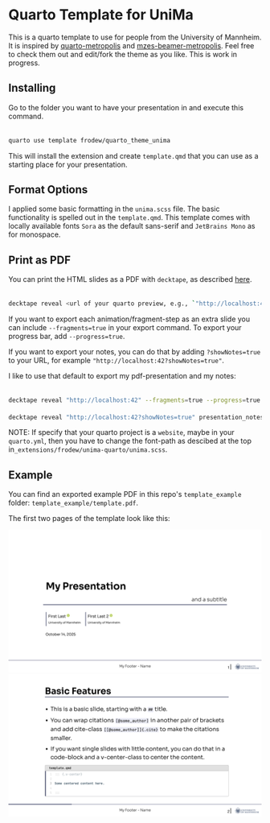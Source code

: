 # Quarto Template for UniMa

This is a quarto template to use for people from the University of Mannheim.
It is inspired by [quarto-metropolis](https://codeberg.org/pat-s/quarto-metropolis/src/branch/main) and [mzes-beamer-metropolis](https://github.com/denis-cohen/mzes-beamer-metropolis).
Feel free to check them out and edit/fork the theme as you like.
This is work in progress.

## Installing

Go to the folder you want to have your presentation in and execute this command.

```bash

quarto use template frodew/quarto_theme_unima

```

This will install the extension and create `template.qmd` that you can use as a starting place for your presentation.

## Format Options

I applied some basic formatting in the `unima.scss` file.
The basic functionality is spelled out in the `template.qmd`.
This template comes with locally available fonts `Sora` as the default sans-serif and `JetBrains Mono` as for monospace.

## Print as PDF

You can print the HTML slides as a PDF with `decktape`, as described [here](https://gongcastro.github.io/blog/revaljs-to-pdf/revealjs-to-pdf.html).

```bash

decktape reveal <url of your quarto preview, e.g., `"http://localhost:42"`> <name of the desired pdf, e.g., `presentation.pdf`>

```

If you want to export each animation/fragment-step as an extra slide you can include `--fragments=true` in your export command.
To export your progress bar, add `--progress=true`.

If you want to export your notes, you can do that by adding `?showNotes=true` to your URL, for example `"http://localhost:42?showNotes=true"`.

I like to use that default to export my pdf-presentation and my notes:

```bash

decktape reveal "http://localhost:42" --fragments=true --progress=true presentation.pdf

decktape reveal "http://localhost:42?showNotes=true" presentation_notes.pdf

```

NOTE: If specify that your quarto project is a `website`, maybe in your `quarto.yml`, then you have to change the font-path as descibed at the top in`_extensions/frodew/unima-quarto/unima.scss`.

## Example

You can find an exported example PDF in this repo's `template_example` folder: `template_example/template.pdf`.

The first two pages of the template look like this:

![](template_example/template_page1.png)
![](template_example/template_page2.png)
